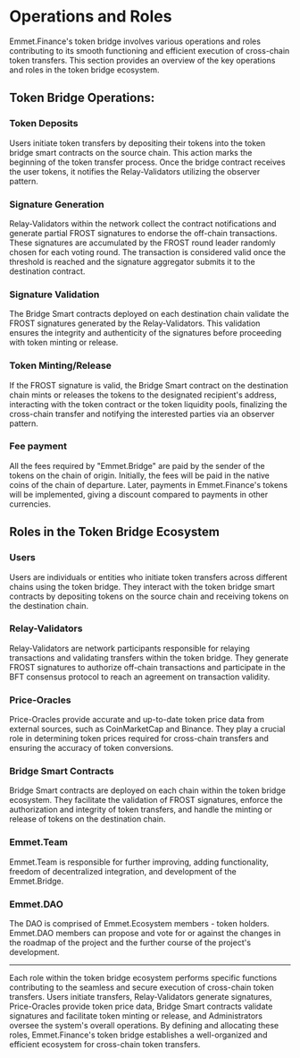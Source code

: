 # Operations and Roles

Emmet.Finance's token bridge involves various operations and roles contributing to its smooth functioning and efficient execution of cross-chain token transfers. This section provides an overview of the key operations and roles in the token bridge ecosystem.

## Token Bridge Operations:

### Token Deposits
Users initiate token transfers by depositing their tokens into the token bridge smart contracts on the source chain. This action marks the beginning of the token transfer process. Once the bridge contract receives the user tokens, it notifies the Relay-Validators utilizing the observer pattern.

### Signature Generation
Relay-Validators within the network collect the contract notifications and generate partial FROST signatures to endorse the off-chain transactions. These signatures are accumulated by the FROST round leader randomly chosen for each voting round. The transaction is considered valid once the threshold is reached and the signature aggregator submits it to the destination contract.

### Signature Validation
The Bridge Smart contracts deployed on each destination chain validate the FROST signatures generated by the Relay-Validators. This validation ensures the integrity and authenticity of the signatures before proceeding with token minting or release.

### Token Minting/Release
If the FROST signature is valid, the Bridge Smart contract on the destination chain mints or releases the tokens to the designated recipient's address, interacting with the token contract or the token liquidity pools, finalizing the cross-chain transfer and notifying the interested parties via an observer pattern.

### Fee payment
All the fees required by "Emmet.Bridge" are paid by the sender of the tokens on the chain of origin. Initially, the fees will be paid in the native coins of the chain of departure. Later, payments in Emmet.Finance's tokens will be implemented, giving a discount compared to payments in other currencies.

## Roles in the Token Bridge Ecosystem

### Users
Users are individuals or entities who initiate token transfers across different chains using the token bridge. They interact with the token bridge smart contracts by depositing tokens on the source chain and receiving tokens on the destination chain.

### Relay-Validators
Relay-Validators are network participants responsible for relaying transactions and validating transfers within the token bridge. They generate FROST signatures to authorize off-chain transactions and participate in the BFT consensus protocol to reach an agreement on transaction validity.

### Price-Oracles
Price-Oracles provide accurate and up-to-date token price data from external sources, such as CoinMarketCap and Binance. They play a crucial role in determining token prices required for cross-chain transfers and ensuring the accuracy of token conversions.

### Bridge Smart Contracts
Bridge Smart contracts are deployed on each chain within the token bridge ecosystem. They facilitate the validation of FROST signatures, enforce the authorization and integrity of token transfers, and handle the minting or release of tokens on the destination chain.

### Emmet.Team
Emmet.Team is responsible for further improving, adding functionality, freedom of decentralized integration, and development of the Emmet.Bridge.

### Emmet.DAO
The DAO is comprised of Emmet.Ecosystem members - token holders. Emmet.DAO members can propose and vote for or against the changes in the roadmap of the project and the further course of the project's development.

***

Each role within the token bridge ecosystem performs specific functions contributing to the seamless and secure execution of cross-chain token transfers. Users initiate transfers, Relay-Validators generate signatures, Price-Oracles provide token price data, Bridge Smart contracts validate signatures and facilitate token minting or release, and Administrators oversee the system's overall operations. By defining and allocating these roles, Emmet.Finance's token bridge establishes a well-organized and efficient ecosystem for cross-chain token transfers.
